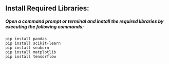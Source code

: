 ## Install Required Libraries:

##### Open a command prompt or terminal and install the required libraries by executing the following commands:

```
pip install pandas
pip install scikit-learn
pip install seaborn
pip install matplotlib
pip install tensorflow
```